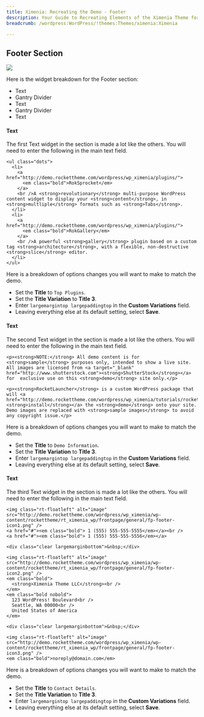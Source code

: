 ```yaml
---
title: Ximenia: Recreating the Demo - Footer
description: Your Guide to Recreating Elements of the Ximenia Theme for WordPress
breadcrumb: /wordpress:WordPress/!themes:Themes/ximenia:Ximenia

---
```


Footer Section
-----
![][demo1]

Here is the widget breakdown for the Footer section:

* Text
* Gantry Divider
* Text
* Gantry Divider
* Text

#### Text
The first Text widget in the section is made a lot like the others. You will need to enter the following in the main text field.

~~~
<ul class="dots">
  <li>
    <a href="http://demo.rockettheme.com/wordpress/wp_ximenia/plugins/">
      <em class="bold">RokSprocket</em>
    </a>
    <br />A <strong>revolutionary</strong> multi-purpose WordPress content widget to display your <strong>content</strong>, in <strong>multliple</strong> formats such as <strong>Tabs</strong>.
  </li>
  <li>
    <a href="http://demo.rockettheme.com/wordpress/wp_ximenia/plugins/">
      <em class="bold">RokGallery</em>
    </a>
    <br />A powerful <strong>gallery</strong> plugin based on a custom tag <strong>architecture</strong>, with a flexible, non-destructive <strong>slice</strong> editor.
  </li>
</ul>
~~~

Here is a breakdown of options changes you will want to make to match the demo.

* Set the **Title** to `Top Plugins`.
* Set the **Title Variation** to **Title 3**.
* Enter `largemargintop largepaddingtop` in the **Custom Variations** field.
* Leaving everything else at its default setting, select **Save**.

#### Text
The second Text widget in the section is made a lot like the others. You will need to enter the following in the main text field.

~~~
<p><strong>NOTE:</strong> All demo content is for <strong>sample</strong> purposes only, intended to show a live site. All images are licensed from <a target="_blank" href="http://www.shutterstock.com"><strong>ShutterStock</strong></a> for  exclusive use on this <strong>demo</strong> site only.</p>

<p><strong>RocketLauncher</strong> is a custom WordPress package that will <a href="http://demo.rockettheme.com/wordpress/wp_ximenia/tutorials/rocketlauncher/"><strong>install</strong></a> the <strong>demo</strong> onto your site. Demo images are replaced with <strong>sample images</strong> to avoid any copyright issue.</p>
~~~

Here is a breakdown of options changes you will want to make to match the demo.

* Set the **Title** to `Demo Information`.
* Set the **Title Variation** to **Title 3**.
* Enter `largemargintop largepaddingtop` in the **Custom Variations** field.
* Leaving everything else at its default setting, select **Save**.

#### Text
The third Text widget in the section is made a lot like the others. You will need to enter the following in the main text field.

~~~
<img class="rt-floatleft" alt="image" src="http://demo.rockettheme.com/wordpress/wp_ximenia/wp-content/rockettheme/rt_ximenia_wp/frontpage/general/fp-footer-icon1.png" />
<a href="#"><em class="bold"> 1 (555) 555-555-5555</em></a><br />
<a href="#"><em class="bold"> 1 (555) 555-555-5556</em></a>

<div class="clear largemarginbottom">&nbsp;</div>

<img class="rt-floatleft" alt="image" src="http://demo.rockettheme.com/wordpress/wp_ximenia/wp-content/rockettheme/rt_ximenia_wp/frontpage/general/fp-footer-icon2.png" />
<em class="bold">
  <strong>Ximenia Theme LLC</strong><br />
</em>
<em class="bold nobold">
  123 WordPress! Boulevard<br />
  Seattle, WA 00000<br />
  United States of America
</em>

<div class="clear largemarginbottom">&nbsp;</div>

<img class="rt-floatleft" alt="image" src="http://demo.rockettheme.com/wordpress/wp_ximenia/wp-content/rockettheme/rt_ximenia_wp/frontpage/general/fp-footer-icon3.png" />
<em class="bold">noreply@domain.com</em>
~~~

Here is a breakdown of options changes you will want to make to match the demo.

* Set the **Title** to `Contact Details`.
* Set the **Title Variation** to **Title 3**.
* Enter `largemargintop largepaddingtop` in the **Custom Variations** field.
* Leaving everything else at its default setting, select **Save**.

[demo1]: assets/demo_widget_13.jpeg